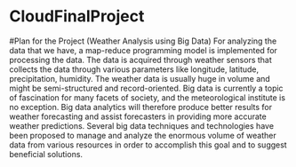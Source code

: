 # CloudFinalProject

#Plan for the Project (Weather Analysis using Big Data)
For analyzing the data that we have, a map-reduce programming model is implemented for processing the data. The data is acquired through weather sensors that collects the data through various parameters like longitude, latitude, precipitation, humidity. The weather data is usually huge in volume and might be semi-structured and record-oriented.
Big data is currently a topic of fascination for many facets of society, and the meteorological institute is no exception. Big data analytics will therefore produce better results for weather forecasting and assist forecasters in providing more accurate weather predictions. Several big data techniques and technologies have been proposed to manage and analyze the enormous volume of weather data from various resources in order to accomplish this goal and to suggest beneficial solutions.
